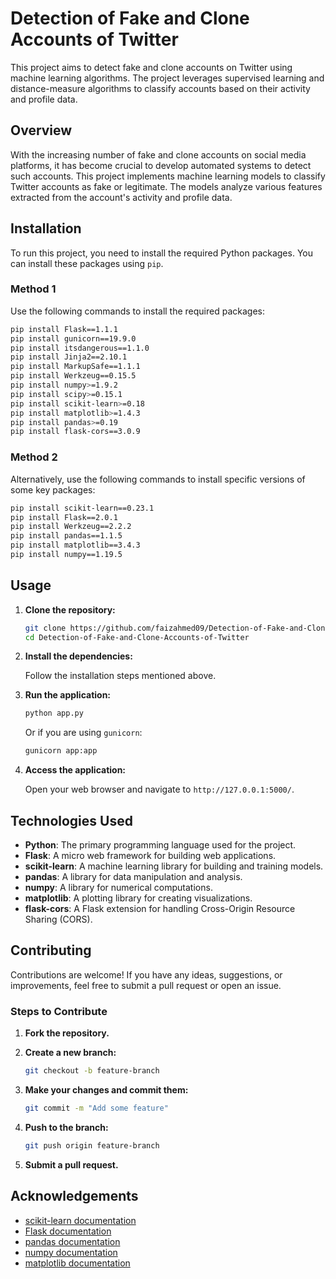 # Detection of Fake and Clone Accounts of Twitter

This project aims to detect fake and clone accounts on Twitter using machine learning algorithms. The project leverages supervised learning and distance-measure algorithms to classify accounts based on their activity and profile data.

## Overview

With the increasing number of fake and clone accounts on social media platforms, it has become crucial to develop automated systems to detect such accounts. This project implements machine learning models to classify Twitter accounts as fake or legitimate. The models analyze various features extracted from the account's activity and profile data.

## Installation

To run this project, you need to install the required Python packages. You can install these packages using `pip`.

### Method 1

Use the following commands to install the required packages:

```bash
pip install Flask==1.1.1
pip install gunicorn==19.9.0
pip install itsdangerous==1.1.0
pip install Jinja2==2.10.1
pip install MarkupSafe==1.1.1
pip install Werkzeug==0.15.5
pip install numpy>=1.9.2
pip install scipy>=0.15.1
pip install scikit-learn>=0.18
pip install matplotlib>=1.4.3
pip install pandas>=0.19
pip install flask-cors==3.0.9
```

### Method 2

Alternatively, use the following commands to install specific versions of some key packages:

```bash
pip install scikit-learn==0.23.1
pip install Flask==2.0.1
pip install Werkzeug==2.2.2
pip install pandas==1.1.5
pip install matplotlib==3.4.3
pip install numpy==1.19.5
```

## Usage

1. **Clone the repository:**

   ```bash
   git clone https://github.com/faizahmed09/Detection-of-Fake-and-Clone-Accounts-of-Twitter.git
   cd Detection-of-Fake-and-Clone-Accounts-of-Twitter
   ```

2. **Install the dependencies:**

   Follow the installation steps mentioned above.

3. **Run the application:**

   ```bash
   python app.py
   ```

   Or if you are using `gunicorn`:

   ```bash
   gunicorn app:app
   ```

4. **Access the application:**

   Open your web browser and navigate to `http://127.0.0.1:5000/`.

## Technologies Used

- **Python**: The primary programming language used for the project.
- **Flask**: A micro web framework for building web applications.
- **scikit-learn**: A machine learning library for building and training models.
- **pandas**: A library for data manipulation and analysis.
- **numpy**: A library for numerical computations.
- **matplotlib**: A plotting library for creating visualizations.
- **flask-cors**: A Flask extension for handling Cross-Origin Resource Sharing (CORS).

## Contributing

Contributions are welcome! If you have any ideas, suggestions, or improvements, feel free to submit a pull request or open an issue.

### Steps to Contribute

1. **Fork the repository.**
2. **Create a new branch:**

   ```bash
   git checkout -b feature-branch
   ```

3. **Make your changes and commit them:**

   ```bash
   git commit -m "Add some feature"
   ```

4. **Push to the branch:**

   ```bash
   git push origin feature-branch
   ```

5. **Submit a pull request.**

## Acknowledgements

- [scikit-learn documentation](https://scikit-learn.org/stable/)
- [Flask documentation](https://flask.palletsprojects.com/)
- [pandas documentation](https://pandas.pydata.org/)
- [numpy documentation](https://numpy.org/)
- [matplotlib documentation](https://matplotlib.org/)
```
